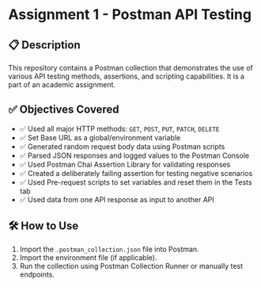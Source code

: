 # Assignment 1 - Postman API Testing

## 📋 Description
This repository contains a Postman collection that demonstrates the use of various API testing methods, assertions, and scripting capabilities. It is a part of an academic assignment.

## ✅ Objectives Covered

- ✅ Used all major HTTP methods: `GET`, `POST`, `PUT`, `PATCH`, `DELETE`
- ✅ Set Base URL as a global/environment variable
- ✅ Generated random request body data using Postman scripts
- ✅ Parsed JSON responses and logged values to the Postman Console
- ✅ Used Postman Chai Assertion Library for validating responses
- ✅ Created a deliberately failing assertion for testing negative scenarios
- ✅ Used Pre-request scripts to set variables and reset them in the Tests tab
- ✅ Used data from one API response as input to another API

## 🛠️ How to Use

1. Import the `.postman_collection.json` file into Postman.
2. Import the environment file (if applicable).
3. Run the collection using Postman Collection Runner or manually test endpoints.



